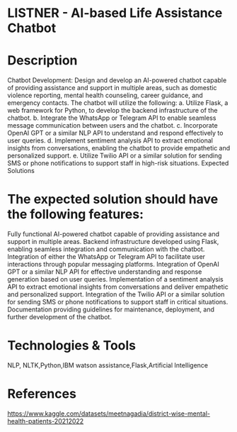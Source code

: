 # LISTNER - AI-based Life Assistance Chatbot

# Description	

Chatbot Development: Design and develop an AI-powered chatbot capable of providing assistance and support in multiple areas, such as domestic violence reporting, mental health counseling, career guidance, and emergency contacts. The chatbot will utilize the following: a. Utilize Flask, a web framework for Python, to develop the backend infrastructure of the chatbot. b. Integrate the WhatsApp or Telegram API to enable seamless message communication between users and the chatbot. c. Incorporate OpenAI GPT or a similar NLP API to understand and respond effectively to user queries. d. Implement sentiment analysis API to extract emotional insights from conversations, enabling the chatbot to provide empathetic and personalized support. e. Utilize Twilio API or a similar solution for sending SMS or phone notifications to support staff in high-risk situations.
Expected Solutions	

# The expected solution should have the following features:

Fully functional AI-powered chatbot capable of providing assistance and support in multiple areas.
Backend infrastructure developed using Flask, enabling seamless integration and communication with the chatbot.
Integration of either the WhatsApp or Telegram API to facilitate user interactions through popular messaging platforms.
Integration of OpenAI GPT or a similar NLP API for effective understanding and response generation based on user queries.
Implementation of a sentiment analysis API to extract emotional insights from conversations and deliver empathetic and personalized support.
Integration of the Twilio API or a similar solution for sending SMS or phone notifications to support staff in critical situations.
Documentation providing guidelines for maintenance, deployment, and further development of the chatbot.

# Technologies & Tools	

NLP, NLTK,Python,IBM watson assistance,Flask,Artificial Intelligence

# References	

https://www.kaggle.com/datasets/meetnagadia/district-wise-mental-health-patients-20212022